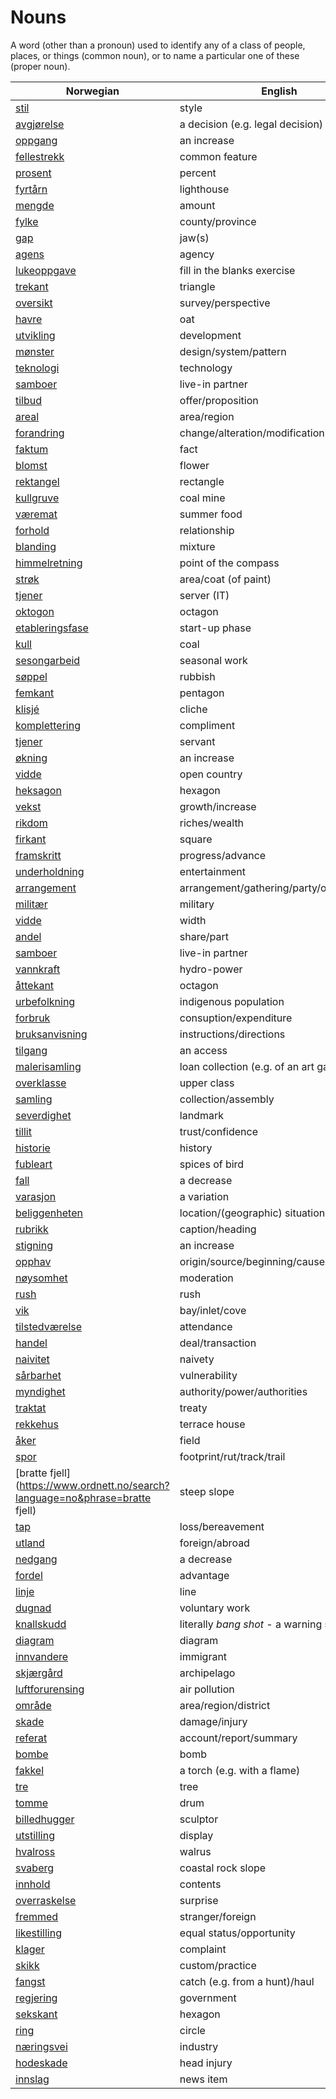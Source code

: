 # Nouns

A word (other than a pronoun) used to identify any of a class of people, places, or things (common noun), or to name a particular one of these (proper noun).

| Norwegian | English | Gender |
| --- | --- | --- |
| [stil](https://www.ordnett.no/search?language=no&phrase=stil) | style | m |
| [avgjørelse](https://www.ordnett.no/search?language=no&phrase=avgjørelse) | a decision (e.g. legal decision) | m |
| [oppgang](https://www.ordnett.no/search?language=no&phrase=oppgang) | an increase | m |
| [fellestrekk](https://www.ordnett.no/search?language=no&phrase=fellestrekk) | common feature | i |
| [prosent](https://www.ordnett.no/search?language=no&phrase=prosent) | percent | m |
| [fyrtårn](https://www.ordnett.no/search?language=no&phrase=fyrtårn) | lighthouse | i |
| [mengde](https://www.ordnett.no/search?language=no&phrase=mengde) | amount | m |
| [fylke](https://www.ordnett.no/search?language=no&phrase=fylke) | county/province | i |
| [gap](https://www.ordnett.no/search?language=no&phrase=gap) | jaw(s) | m |
| [agens](https://www.ordnett.no/search?language=no&phrase=agens) | agency | m |
| [lukeoppgave](https://www.ordnett.no/search?language=no&phrase=lukeoppgave) | fill in the blanks exercise | m |
| [trekant](https://www.ordnett.no/search?language=no&phrase=trekant) | triangle | m |
| [oversikt](https://www.ordnett.no/search?language=no&phrase=oversikt) | survey/perspective | m |
| [havre](https://www.ordnett.no/search?language=no&phrase=havre) | oat | m |
| [utvikling](https://www.ordnett.no/search?language=no&phrase=utvikling) | development | m |
| [mønster](https://www.ordnett.no/search?language=no&phrase=mønster) | design/system/pattern | i |
| [teknologi](https://www.ordnett.no/search?language=no&phrase=teknologi) | technology | m |
| [samboer](https://www.ordnett.no/search?language=no&phrase=samboer) | live-in partner | m |
| [tilbud](https://www.ordnett.no/search?language=no&phrase=tilbud) | offer/proposition | i |
| [areal](https://www.ordnett.no/search?language=no&phrase=areal) | area/region | i |
| [forandring](https://www.ordnett.no/search?language=no&phrase=forandring) | change/alteration/modification | m |
| [faktum](https://www.ordnett.no/search?language=no&phrase=faktum) | fact | i |
| [blomst](https://www.ordnett.no/search?language=no&phrase=blomst) | flower | m |
| [rektangel](https://www.ordnett.no/search?language=no&phrase=rektangel) | rectangle | i |
| [kullgruve](https://www.ordnett.no/search?language=no&phrase=kullgruve) | coal mine | m |
| [væremat](https://www.ordnett.no/search?language=no&phrase=væremat) | summer food | m |
| [forhold](https://www.ordnett.no/search?language=no&phrase=forhold) | relationship | i |
| [blanding](https://www.ordnett.no/search?language=no&phrase=blanding) | mixture | m |
| [himmelretning](https://www.ordnett.no/search?language=no&phrase=himmelretning) | point of the compass | m |
| [strøk](https://www.ordnett.no/search?language=no&phrase=strøk) | area/coat (of paint) | i |
| [tjener](https://www.ordnett.no/search?language=no&phrase=tjener) | server (IT) | m |
| [oktogon](https://www.ordnett.no/search?language=no&phrase=oktogon) | octagon | m |
| [etableringsfase](https://www.ordnett.no/search?language=no&phrase=etableringsfase) | start-up phase | m |
| [kull](https://www.ordnett.no/search?language=no&phrase=kull) | coal | i |
| [sesongarbeid](https://www.ordnett.no/search?language=no&phrase=sesongarbeid) | seasonal work | i |
| [søppel](https://www.ordnett.no/search?language=no&phrase=søppel) | rubbish | i |
| [femkant](https://www.ordnett.no/search?language=no&phrase=femkant) | pentagon | m |
| [klisjé](https://www.ordnett.no/search?language=no&phrase=klisjé) | cliche | m |
| [komplettering](https://www.ordnett.no/search?language=no&phrase=komplettering) | compliment | m |
| [tjener](https://www.ordnett.no/search?language=no&phrase=tjener) | servant | m |
| [økning](https://www.ordnett.no/search?language=no&phrase=økning) | an increase | m |
| [vidde](https://www.ordnett.no/search?language=no&phrase=vidde) | open country | m |
| [heksagon](https://www.ordnett.no/search?language=no&phrase=heksagon) | hexagon | m |
| [vekst](https://www.ordnett.no/search?language=no&phrase=vekst) | growth/increase | m |
| [rikdom](https://www.ordnett.no/search?language=no&phrase=rikdom) | riches/wealth | m |
| [firkant](https://www.ordnett.no/search?language=no&phrase=firkant) | square | m |
| [framskritt](https://www.ordnett.no/search?language=no&phrase=framskritt) | progress/advance | i |
| [underholdning](https://www.ordnett.no/search?language=no&phrase=underholdning) | entertainment | m |
| [arrangement](https://www.ordnett.no/search?language=no&phrase=arrangement) | arrangement/gathering/party/organisation | i |
| [militær](https://www.ordnett.no/search?language=no&phrase=militær) | military | m |
| [vidde](https://www.ordnett.no/search?language=no&phrase=vidde) | width | m/f |
| [andel](https://www.ordnett.no/search?language=no&phrase=andel) | share/part | m |
| [samboer](https://www.ordnett.no/search?language=no&phrase=samboer) | live-in partner | m |
| [vannkraft](https://www.ordnett.no/search?language=no&phrase=vannkraft) | hydro-power | m |
| [åttekant](https://www.ordnett.no/search?language=no&phrase=åttekant) | octagon | m |
| [urbefolkning](https://www.ordnett.no/search?language=no&phrase=urbefolkning) | indigenous population | m |
| [forbruk](https://www.ordnett.no/search?language=no&phrase=forbruk) | consuption/expenditure | i |
| [bruksanvisning](https://www.ordnett.no/search?language=no&phrase=bruksanvisning) | instructions/directions | m |
| [tilgang](https://www.ordnett.no/search?language=no&phrase=tilgang) | an access | i |
| [malerisamling](https://www.ordnett.no/search?language=no&phrase=malerisamling) | loan collection (e.g. of an art gallery) | m |
| [overklasse](https://www.ordnett.no/search?language=no&phrase=overklasse) | upper class | m |
| [samling](https://www.ordnett.no/search?language=no&phrase=samling) | collection/assembly | m |
| [severdighet](https://www.ordnett.no/search?language=no&phrase=severdighet) | landmark | m |
| [tillit](https://www.ordnett.no/search?language=no&phrase=tillit) | trust/confidence | m |
| [historie](https://www.ordnett.no/search?language=no&phrase=historie) | history | m/f |
| [fubleart](https://www.ordnett.no/search?language=no&phrase=fubleart) | spices of bird | m/f |
| [fall](https://www.ordnett.no/search?language=no&phrase=fall) | a decrease | i |
| [varasjon](https://www.ordnett.no/search?language=no&phrase=varasjon) | a variation | m |
| [beliggenheten](https://www.ordnett.no/search?language=no&phrase=beliggenheten) | location/(geographic) situation | m/f |
| [rubrikk](https://www.ordnett.no/search?language=no&phrase=rubrikk) | caption/heading | m |
| [stigning](https://www.ordnett.no/search?language=no&phrase=stigning) | an increase | m |
| [opphav](https://www.ordnett.no/search?language=no&phrase=opphav) | origin/source/beginning/cause | i |
| [nøysomhet](https://www.ordnett.no/search?language=no&phrase=nøysomhet) | moderation | m |
| [rush](https://www.ordnett.no/search?language=no&phrase=rush) | rush | i |
| [vik](https://www.ordnett.no/search?language=no&phrase=vik) | bay/inlet/cove | m |
| [tilstedværelse](https://www.ordnett.no/search?language=no&phrase=tilstedværelse) | attendance | i |
| [handel](https://www.ordnett.no/search?language=no&phrase=handel) | deal/transaction | m |
| [naivitet](https://www.ordnett.no/search?language=no&phrase=naivitet) | naivety | m |
| [sårbarhet](https://www.ordnett.no/search?language=no&phrase=sårbarhet) | vulnerability | m |
| [myndighet](https://www.ordnett.no/search?language=no&phrase=myndighet) | authority/power/authorities | m |
| [traktat](https://www.ordnett.no/search?language=no&phrase=traktat) | treaty | m |
| [rekkehus](https://www.ordnett.no/search?language=no&phrase=rekkehus) | terrace house | i |
| [åker](https://www.ordnett.no/search?language=no&phrase=åker) | field | m |
| [spor](https://www.ordnett.no/search?language=no&phrase=spor) | footprint/rut/track/trail | i |
| [bratte fjell](https://www.ordnett.no/search?language=no&phrase=bratte fjell) | steep slope | m |
| [tap](https://www.ordnett.no/search?language=no&phrase=tap) | loss/bereavement | i |
| [utland](https://www.ordnett.no/search?language=no&phrase=utland) | foreign/abroad | m |
| [nedgang](https://www.ordnett.no/search?language=no&phrase=nedgang) | a decrease | m |
| [fordel](https://www.ordnett.no/search?language=no&phrase=fordel) | advantage | m |
| [linje](https://www.ordnett.no/search?language=no&phrase=linje) | line | m |
| [dugnad](https://www.ordnett.no/search?language=no&phrase=dugnad) | voluntary work | m |
| [knallskudd](https://www.ordnett.no/search?language=no&phrase=knallskudd) | literally _bang shot_ - a warning shot gun | i |
| [diagram](https://www.ordnett.no/search?language=no&phrase=diagram) | diagram | i |
| [innvandere](https://www.ordnett.no/search?language=no&phrase=innvandere) | immigrant | m |
| [skjærgård](https://www.ordnett.no/search?language=no&phrase=skjærgård) | archipelago | m |
| [luftforurensing](https://www.ordnett.no/search?language=no&phrase=luftforurensing) | air pollution | m |
| [område](https://www.ordnett.no/search?language=no&phrase=område) | area/region/district | i |
| [skade](https://www.ordnett.no/search?language=no&phrase=skade) | damage/injury | m |
| [referat](https://www.ordnett.no/search?language=no&phrase=referat) | account/report/summary | i |
| [bombe](https://www.ordnett.no/search?language=no&phrase=bombe) | bomb | m |
| [fakkel](https://www.ordnett.no/search?language=no&phrase=fakkel) | a torch (e.g. with a flame) | m |
| [tre](https://www.ordnett.no/search?language=no&phrase=tre) | tree | i |
| [tomme](https://www.ordnett.no/search?language=no&phrase=tomme) | drum | m |
| [billedhugger](https://www.ordnett.no/search?language=no&phrase=billedhugger) | sculptor | m |
| [utstilling](https://www.ordnett.no/search?language=no&phrase=utstilling) | display | m |
| [hvalross](https://www.ordnett.no/search?language=no&phrase=hvalross) | walrus | m |
| [svaberg](https://www.ordnett.no/search?language=no&phrase=svaberg) | coastal rock slope | i |
| [innhold](https://www.ordnett.no/search?language=no&phrase=innhold) | contents | i |
| [overraskelse](https://www.ordnett.no/search?language=no&phrase=overraskelse) | surprise | m |
| [fremmed](https://www.ordnett.no/search?language=no&phrase=fremmed) | stranger/foreign | m |
| [likestilling](https://www.ordnett.no/search?language=no&phrase=likestilling) | equal status/opportunity | m |
| [klager](https://www.ordnett.no/search?language=no&phrase=klager) | complaint | m |
| [skikk](https://www.ordnett.no/search?language=no&phrase=skikk) | custom/practice | m |
| [fangst](https://www.ordnett.no/search?language=no&phrase=fangst) | catch (e.g. from a hunt)/haul | m |
| [regjering](https://www.ordnett.no/search?language=no&phrase=regjering) | government | m |
| [sekskant](https://www.ordnett.no/search?language=no&phrase=sekskant) | hexagon | m |
| [ring](https://www.ordnett.no/search?language=no&phrase=ring) | circle | m |
| [næringsvei](https://www.ordnett.no/search?language=no&phrase=næringsvei) | industry | m |
| [hodeskade](https://www.ordnett.no/search?language=no&phrase=hodeskade) | head injury | m |
| [innslag](https://www.ordnett.no/search?language=no&phrase=innslag) | news item | i |

